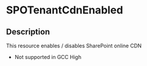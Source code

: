 # SPOTenantCdnEnabled

## Description

This resource enables / disables SharePoint online CDN

* Not supported in GCC High
